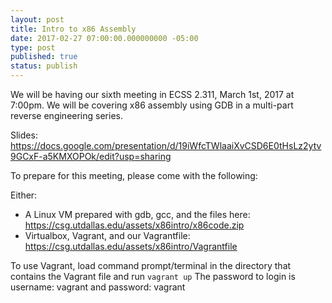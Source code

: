 ```yaml
---
layout: post
title: Intro to x86 Assembly
date: 2017-02-27 07:00:00.000000000 -05:00
type: post
published: true
status: publish
---
```


We will be having our sixth meeting in ECSS 2.311, March 1st, 2017 at
7:00pm. We will be covering x86 assembly using GDB in a multi-part reverse
engineering series.

Slides: <https://docs.google.com/presentation/d/19iWfcTWlaaiXvCSD6E0tHsLz2ytv9GCxF-a5KMXOPOk/edit?usp=sharing>

To prepare for this meeting, please come with the following:

<!--more-->

Either:

* A Linux VM prepared with gdb, gcc, and the files here: <https://csg.utdallas.edu/assets/x86intro/x86code.zip>
* Virtualbox, Vagrant, and our Vagrantfile: <https://csg.utdallas.edu/assets/x86intro/Vagrantfile>

To use Vagrant, load command prompt/terminal in the directory that contains the Vagrant file and run `vagrant up`
The password to login is username: vagrant and password: vagrant

